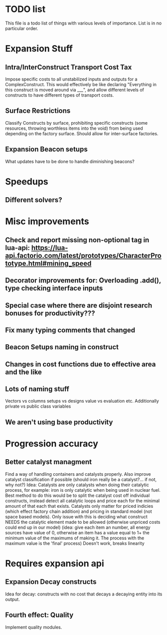 # TODO list

This file is a todo list of things with various levels of importance. List is in no particular order.




# Expansion Stuff

## Intra/InterConstruct Transport Cost Tax

Impose specific costs to all unstabilized inputs and outputs for a ComplexConstruct. This would effectively be like declaring "Everything in this construct is moved around via ___", and allow different levels of constructs to have different types of transport costs.

## Surface Restrictions

Classify Constructs by surface, prohibiting specific constructs (some resources, throwing worthless items into the void) from being used depending on the factory surface. Should allow for inter-surface factories.

## Expansion Beacon setups

What updates have to be done to handle diminishing beacons?


# Speedups

## Different solvers?


# Misc improvements

## Check and report missing non-optional tag in lua-api: https://lua-api.factorio.com/latest/prototypes/CharacterPrototype.html#mining_speed

## Decorator improvements for: Overloading .add(), type checking interface inputs

## Special case where there are disjoint research bonuses for productivity???

## Fix many typing comments that changed

## Beacon Setups naming in construct

## Changes in cost functions due to effective area and the like

## Lots of naming stuff

Vectors vs columns
setups vs designs
value vs evaluation
etc.
Additionally private vs public class variables

## We aren't using base productivity


# Progression accuracy

## Better catalyst managment

Find a way of handling containers and catalysts properly. Also improve catalyst classification if possible (should iron really be a catalyst?... if not, why not?)
Idea: Catalysts are only catalysts when doing their catalytic process, for example: iron is only catalytic when being used in nuclear fuel. Best method to do this would be to split the catalyst cost off individual constructs, instead detect all catalytic loops and price each for the minimal amount of that each that exists. Catalysts only matter for priced indicies (which effect factory chain addition) and pricing in standard model (not space based models).
Only issue with this is deciding what construct NEEDS the catalytic element made to be allowed (otherwise unpriced costs could end up in our model) (idea: give each item an number, all energy sources have value of 0, otherwise an item has a value equal to 1+ the minimum value of the maximums of making it. The process with the maximum value is the 'final' process)
Doesn't work, breaks linearity


# Requires expansion api

## Expansion Decay constructs

Idea for decay: constructs with no cost that decays a decaying entity into its output.

## Fourth effect: Quality

Implement quality modules.